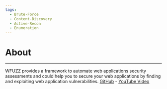 ```yaml
---
tags:
  - Brute-Force
  - Content-Discovery
  - Active-Recon
  - Enumeration
---
```


# About
---

WFUZZ provides a framework to automate web applications security assessments and could help you to secure your web applications by finding and exploiting web application vulnerabilities. [GitHub](https://github.com/xmendez/wfuzz)  -  [YouTube Video](https://www.youtube.com/watch?v=1Do5VjeEVjg)

